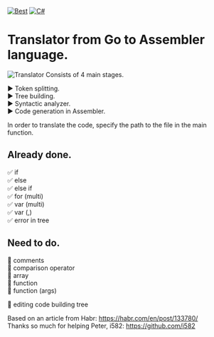 [![Best](https://img.shields.io/badge/The%20best%20TRANSLATOR-GO-blue)](https://github.com/VasilevMaxim/TranslatorGo)
[![C#](https://img.shields.io/badge/Code%20Style-C%23-blueviolet)](https://docs.microsoft.com/en-us/dotnet/standard/design-guidelines/index?redirectedfrom=MSDN)
# Translator from Go to Assembler language.   


![Translator](https://sun9-37.userapi.com/c858032/v858032731/1890f7/F0RMRY0Npr4.jpg "GO")
Consists of 4 main stages.    

:arrow_forward: Token splitting.   
:arrow_forward: Tree building.    
:arrow_forward: Syntactic analyzer.   
:arrow_forward: Code generation in Assembler.   

In order to translate the code, specify the path to the file in the main function.

## Already done.
:white_check_mark: if   
:white_check_mark: else   
:white_check_mark: else if    
:white_check_mark: for (multi)    
:white_check_mark: var (multi)         
:white_check_mark: var (,)     
:white_check_mark: error in tree    

## Need to do.

:black_square_button: comments        
:black_square_button: comparison operator     
:black_square_button: array        
:black_square_button: function    
:black_square_button: function (args)      
     
:black_square_button: editing code building tree     

Based on an article from Habr: https://habr.com/en/post/133780/     
Thanks so much for helping Peter, i582: https://github.com/i582
